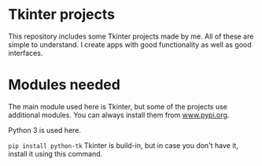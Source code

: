 # Tkinter projects

This repository includes some Tkinter projects made by me. All of these are simple to understand. I create apps with good functionality as well as good interfaces. 


# Modules needed
The main module used here is Tkinter, but some of the projects use additional modules. You can always install them from www.pypi.org.

Python 3 is used here. 

```pip install python-tk```
Tkinter is build-in, but in case you don't have it, install it using this command.

#
